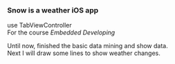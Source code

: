 ### Snow is a weather iOS app

use TabViewController  
For the course *Embedded Developing*

Until now, finished the basic data mining and show data.  
Next I will draw some lines to show weather changes.
